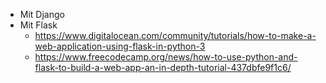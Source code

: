 - Mit Django
- Mit Flask
	- https://www.digitalocean.com/community/tutorials/how-to-make-a-web-application-using-flask-in-python-3
	- https://www.freecodecamp.org/news/how-to-use-python-and-flask-to-build-a-web-app-an-in-depth-tutorial-437dbfe9f1c6/